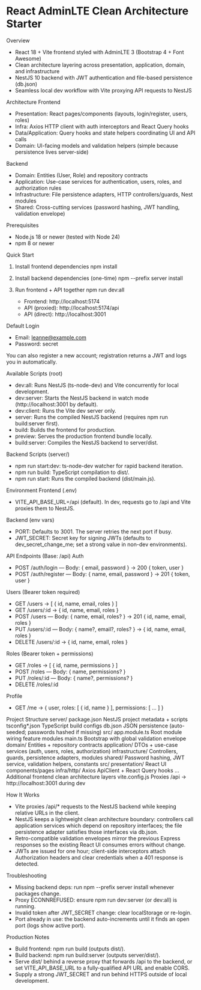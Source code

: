 React AdminLTE Clean Architecture Starter
=========================================

Overview
- React 18 + Vite frontend styled with AdminLTE 3 (Bootstrap 4 + Font Awesome)
- Clean architecture layering across presentation, application, domain, and infrastructure
- NestJS 10 backend with JWT authentication and file-based persistence (db.json)
- Seamless local dev workflow with Vite proxying API requests to NestJS

Architecture
Frontend
- Presentation: React pages/components (layouts, login/register, users, roles)
- Infra: Axios HTTP client with auth interceptors and React Query hooks
- Data/Application: Query hooks and state helpers coordinating UI and API calls
- Domain: UI-facing models and validation helpers (simple because persistence lives server-side)

Backend
- Domain: Entities (User, Role) and repository contracts
- Application: Use-case services for authentication, users, roles, and authorization rules
- Infrastructure: File persistence adapters, HTTP controllers/guards, Nest modules
- Shared: Cross-cutting services (password hashing, JWT handling, validation envelope)

Prerequisites
- Node.js 18 or newer (tested with Node 24)
- npm 8 or newer

Quick Start
1. Install frontend dependencies
   npm install
2. Install backend dependencies (one-time)
   npm --prefix server install
3. Run frontend + API together
   npm run dev:all

   - Frontend: http://localhost:5174
   - API (proxied): http://localhost:5174/api
   - API (direct): http://localhost:3001

Default Login
- Email: leanne@example.com
- Password: secret

You can also register a new account; registration returns a JWT and logs you in automatically.

Available Scripts (root)
- dev:all: Runs NestJS (ts-node-dev) and Vite concurrently for local development.
- dev:server: Starts the NestJS backend in watch mode (http://localhost:3001 by default).
- dev:client: Runs the Vite dev server only.
- server: Runs the compiled NestJS backend (requires npm run build:server first).
- build: Builds the frontend for production.
- preview: Serves the production frontend bundle locally.
- build:server: Compiles the NestJS backend to server/dist.

Backend Scripts (server/)
- npm run start:dev: ts-node-dev watcher for rapid backend iteration.
- npm run build: TypeScript compilation to dist/.
- npm run start: Runs the compiled backend (dist/main.js).

Environment
Frontend (.env)
- VITE_API_BASE_URL=/api (default). In dev, requests go to /api and Vite proxies them to NestJS.

Backend (env vars)
- PORT: Defaults to 3001. The server retries the next port if busy.
- JWT_SECRET: Secret key for signing JWTs (defaults to dev_secret_change_me; set a strong value in non-dev environments).

API Endpoints (Base: /api)
Auth
- POST /auth/login — Body: { email, password } → 200 { token, user }
- POST /auth/register — Body: { name, email, password } → 201 { token, user }

Users (Bearer token required)
- GET /users → [ { id, name, email, roles } ]
- GET /users/:id → { id, name, email, roles }
- POST /users — Body: { name, email, roles? } → 201 { id, name, email, roles }
- PUT /users/:id — Body: { name?, email?, roles? } → { id, name, email, roles }
- DELETE /users/:id → { id, name, email, roles }

Roles (Bearer token + permissions)
- GET /roles → [ { id, name, permissions } ]
- POST /roles — Body: { name, permissions? }
- PUT /roles/:id — Body: { name?, permissions? }
- DELETE /roles/:id

Profile
- GET /me → { user, roles: [ { id, name } ], permissions: [ ... ] }

Project Structure
server/
  package.json      NestJS project metadata + scripts
  tsconfig*.json    TypeScript build configs
  db.json           JSON persistence (auto-seeded; passwords hashed if missing)
  src/
    app.module.ts   Root module wiring feature modules
    main.ts         Bootstrap with global validation envelope
    domain/         Entities + repository contracts
    application/    DTOs + use-case services (auth, users, roles, authorization)
    infrastructure/ Controllers, guards, persistence adapters, modules
    shared/         Password hashing, JWT service, validation helpers, constants
src/
  presentation/     React UI components/pages
  infra/http/       Axios ApiClient + React Query hooks
  ...               Additional frontend clean architecture layers
vite.config.js      Proxies /api → http://localhost:3001 during dev

How It Works
- Vite proxies /api/* requests to the NestJS backend while keeping relative URLs in the client.
- NestJS keeps a lightweight clean architecture boundary: controllers call application services which
  depend on repository interfaces; the file persistence adapter satisfies those interfaces via db.json.
- Retro-compatible validation envelopes mirror the previous Express responses so the existing React UI
  consumes errors without change.
- JWTs are issued for one hour; client-side interceptors attach Authorization headers and clear
  credentials when a 401 response is detected.

Troubleshooting
- Missing backend deps: run npm --prefix server install whenever packages change.
- Proxy ECONNREFUSED: ensure npm run dev:server (or dev:all) is running.
- Invalid token after JWT_SECRET change: clear localStorage or re-login.
- Port already in use: the backend auto-increments until it finds an open port (logs show active port).

Production Notes
- Build frontend: npm run build (outputs dist/).
- Build backend: npm run build:server (outputs server/dist/).
- Serve dist/ behind a reverse proxy that forwards /api to the backend, or set VITE_API_BASE_URL to a
  fully-qualified API URL and enable CORS.
- Supply a strong JWT_SECRET and run behind HTTPS outside of local development.
